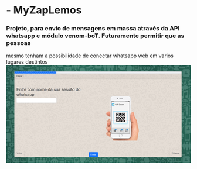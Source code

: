 # - MyZapLemos
 ### Projeto, para envio de mensagens em massa através da API whatsapp e módulo venom-boT. Futuramente permitir que as pessoas 
 mesmo tenham a possibilidade de conectar whatsapp web em varios lugares destintos 
![index](https://github.com/mayconlemosCloud/meuzap/blob/main/index.png)
